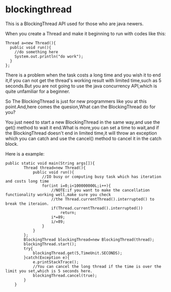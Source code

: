 # blockingthread

This is a BlockingThread API used for those who are java newers.

When you create a Thread and make it beginning to run with codes like this:

```
Thread a=new Thread(){
  public void run(){
    //do something here
    System.out.println("do work");
  }
};
```
There is a problem when the task costs a long time and you wish it to end it,if you can not get the thread's working result with limited time,such as 5 seconds.But you are not going to use the java concurrency API,which is quite unfamiliar for a beginner.

So The BlockingThread is just for new programmers like you at this point.And,here comes the quesion,What can the BlockingThread do for you?

You just need to start a new BlockingThread in the same way,and use the get() method to wait it end.What is more,you can set a time to wait,and if the BlockingThread doesn't end in limited time,it will throw an exception which you can catch and use the cancel() method to cancel it in the catch block.

Here is a example:
```
public static void main(String args[]){
		Thread thread=new Thread(){
			public void run(){
				//IO busy or computing busy task which has iteration and costs long time
				for(int i=0;i<100000000L;i++){
					//NOTE:if you want to make the cancellation functionality working well,make sure you check 
					//the Thread.currentThread().interrupted() to break the iteraion.
					if(Thread.currentThread().interrupted())
						return;
					i*=89;
					i/=89;
				}
			}
		};
		BlockingThread blockingThread=new BlockingThread(thread);
		blockingThread.start();
		try{
			blockingThread.get(5,TimeUnit.SECONDS);
		}catch(Exception e){
			e.printStackTrace();
			//You can cancel the long thread if the time is over the limit you set,which is 5 seconds here.  
			blockingThread.cancel(true);
		}
	}
```
